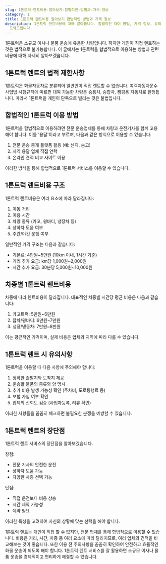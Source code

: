```yaml
---
slug: 1톤트럭-렌트비용-알아보기-합법적인-방법과-가격-정보
category: 1
title: 1톤트럭 렌트비용 알아보기 합법적인 방법과 가격 정보
description: 1톤트럭 렌트비용에 대해 알아봅니다. 합법적인 대여 방법, 가격 정보, 유의사항 등을 상세히 설명하여 효율적인 화물 운송을
  도와드립니다.
---
```

1톤트럭은 소규모 이사나 물품 운송에 유용한 차량입니다. 하지만 개인이 직접 렌트하는 것은 법적으로 불가능합니다. 이 글에서는 1톤트럭을 합법적으로 이용하는 방법과 관련 비용에 대해 자세히 알아보겠습니다.

## 1톤트럭 렌트의 법적 제한사항

1톤트럭은 화물자동차로 분류되어 일반인이 직접 렌트할 수 없습니다. 여객자동차운수사업법 시행규칙에 따르면 대여 가능한 차량은 승용차, 승합차, 캠핑용 자동차로 한정됩니다. 따라서 1톤트럭을 개인이 단독으로 빌리는 것은 불법입니다.

## 합법적인 1톤트럭 이용 방법

1톤트럭을 합법적으로 이용하려면 전문 운송업체를 통해 차량과 운전기사를 함께 고용해야 합니다. 이를 '용달'이라고 부르며, 다음과 같은 방식으로 이용할 수 있습니다:

1. 전문 운송 중개 플랫폼 활용 (예: 센디, 숨고)
2. 지역 용달 업체 직접 연락
3. 온라인 견적 비교 사이트 이용

이러한 방식을 통해 합법적으로 1톤트럭 서비스를 이용할 수 있습니다.

## 1톤트럭 렌트비용 구조

1톤트럭 렌트비용은 여러 요소에 따라 달라집니다:

1. 이동 거리
2. 이용 시간
3. 차량 종류 (카고, 윙바디, 냉장차 등)
4. 상하차 도움 여부
5. 주간/야간 운행 여부

일반적인 가격 구조는 다음과 같습니다:

- 기본료: 4만원~5만원 (10km 이내, 1시간 기준)
- 거리 추가 요금: km당 1,000원~2,000원
- 시간 추가 요금: 30분당 5,000원~10,000원

## 차종별 1톤트럭 렌트비용

차종에 따라 렌트비용이 달라집니다. 대표적인 차종별 시간당 평균 비용은 다음과 같습니다:

1. 카고트럭: 5만원~6만원
2. 탑차/윙바디: 6만원~7만원
3. 냉장/냉동차: 7만원~8만원

이는 평균적인 가격이며, 실제 비용은 업체와 지역에 따라 다를 수 있습니다.

## 1톤트럭 렌트 시 유의사항

1톤트럭을 이용할 때 다음 사항에 주의해야 합니다:

1. 정확한 출발지와 도착지 제공
2. 운송할 물품의 종류와 양 명시
3. 추가 비용 발생 가능성 확인 (주차비, 도로통행료 등)
4. 보험 가입 여부 확인
5. 업체의 신뢰도 검증 (사업자등록, 리뷰 확인)

이러한 사항들을 꼼꼼히 체크하면 불필요한 분쟁을 예방할 수 있습니다.

## 1톤트럭 렌트의 장단점

1톤트럭 렌트 서비스의 장단점을 알아보겠습니다.

장점:

- 전문 기사의 안전한 운전
- 상하차 도움 가능
- 다양한 차종 선택 가능

단점:

- 직접 운전보다 비용 상승
- 시간 제약 가능성
- 예약 필요

이러한 특성을 고려하여 자신의 상황에 맞는 선택을 해야 합니다.

1톤트럭 렌트는 개인이 직접 할 수 없지만, 전문 업체를 통해 합법적으로 이용할 수 있습니다. 비용은 거리, 시간, 차종 등 여러 요소에 따라 달라지므로, 여러 업체의 견적을 비교해보는 것이 좋습니다. 또한 이용 전 주의사항을 꼼꼼히 확인하여 안전하고 효율적인 화물 운송이 되도록 해야 합니다. 1톤트럭 렌트 서비스를 잘 활용하면 소규모 이사나 물품 운송을 경제적이고 편리하게 해결할 수 있습니다.